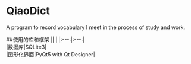 # QiaoDict

A program to record vocabulary I meet in the process of study and work.

##使用的库和框架
|| |
|:---:|:---:|  
|数据库|SQLite3|  
|图形化界面|PyQt5 with Qt Designer|
